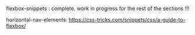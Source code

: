 flexbox-snippets : complete.
work in progress for the rest of the sections !!!

horizontal-nav-elements: https://css-tricks.com/snippets/css/a-guide-to-flexbox/